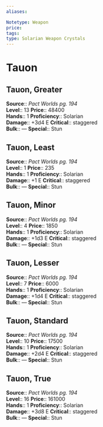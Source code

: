 ```yaml
---
aliases: 

Notetype: Weapon
price: 
tags: 
type: Solarian Weapon Crystals
---
```


# Tauon

## Tauon, Greater

**Source**:: _Pact Worlds pg. 194_  
**Level**:: 13
**Price**:: 48400  
**Hands**:: 1
**Proficiency**:: Solarian  
**Damage**:: +3d4 E
**Critical**:: staggered  
**Bulk**:: —
**Special**:: Stun

## Tauon, Least

**Source**:: _Pact Worlds pg. 194_  
**Level**:: 1
**Price**:: 235  
**Hands**:: 1
**Proficiency**:: Solarian  
**Damage**:: +1 E
**Critical**:: staggered  
**Bulk**:: —
**Special**:: Stun

## Tauon, Minor

**Source**:: _Pact Worlds pg. 194_  
**Level**:: 4
**Price**:: 1850  
**Hands**:: 1
**Proficiency**:: Solarian  
**Damage**:: +1d3 E
**Critical**:: staggered  
**Bulk**:: —
**Special**:: Stun

## Tauon, Lesser

**Source**:: _Pact Worlds pg. 194_  
**Level**:: 7
**Price**:: 6000  
**Hands**:: 1
**Proficiency**:: Solarian  
**Damage**:: +1d4 E
**Critical**:: staggered  
**Bulk**:: —
**Special**:: Stun

## Tauon, Standard

**Source**:: _Pact Worlds pg. 194_  
**Level**:: 10
**Price**:: 17500  
**Hands**:: 1
**Proficiency**:: Solarian  
**Damage**:: +2d4 E
**Critical**:: staggered  
**Bulk**:: —
**Special**:: Stun

## Tauon, True

**Source**:: _Pact Worlds pg. 194_  
**Level**:: 16
**Price**:: 161000  
**Hands**:: 1
**Proficiency**:: Solarian  
**Damage**:: +3d8 E
**Critical**:: staggered  
**Bulk**:: —
**Special**:: Stun
